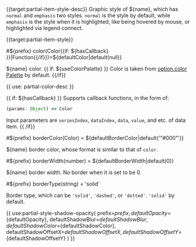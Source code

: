 {{target:partial-item-style-desc}}
Graphic style of ${name}, which has `normal` and `emphasis` two styles. `normal` is the style by default, while `emphasis` is the style when it is highlighted, like being hovered by mouse, or highlighted via legend connect. 

{{target:partial-item-style}}

#${prefix} color(Color{{if: ${hasCallback} }}|Function{{/if}})=${defaultColor|default(null)}

${name} color. {{ if: ${useColorPalatte} }} Color is taken from [option.color Palette](~color) by default. {{/if}}

{{ use: partial-color-desc }}

{{ if: ${hasCallback} }}
Supports callback functions, in the form of:
```js
(params: Object) => Color
```
Input parameters are `seriesIndex`, `dataIndex`, `data`, `value`, and etc. of data item.
{{ /if}}

#${prefix} borderColor(Color) = ${defaultBorderColor|default('"#000"')}

${name} border color, whose format is similar to that of `color`.


#${prefix} borderWidth(number) = ${defaultBorderWidth|default(0)}

${name} border width. No border when it is set to be 0.

#${prefix} borderType(string) = 'solid'

Border type, which can be `'solid'`, `'dashed'`, or `'dotted'`. `'solid'` by default.

{{ use:partial-style-shadow-opacity(
    prefix=${prefix},
    defaultOpacity=${defaultOpacity},
    defaultShadowBlur=${defaultShadowBlur},
    defaultShadowColor=${defaultShadowColor},
    defaultShadowOffsetX=${defaultShadowOffsetX},
    defaultShadowOffsetY=${defaultShadowOffsetY}
) }}
